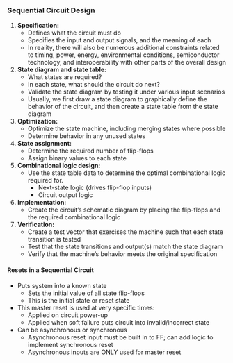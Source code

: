 ### Sequential Circuit Design
1. **Specification:** 
	- Defines what the circuit must do
	- Specifies the input and output signals, and the meaning of each
	- In reality, there will also be numerous additional constraints related to timing, power, energy, environmental conditions, semiconductor technology, and interoperability with other parts of the overall design
2. **State diagram and state table:**
	- What states are required?
	- In each state, what should the circuit do next?
	- Validate the state diagram by testing it under various input scenarios
	- Usually, we first draw a state diagram to graphically define the behavior of the circuit, and then create a state table from the state diagram
3. **Optimization:**
	- Optimize the state machine, including merging states where possible 
	- Determine behavior in any unused states
4. **State assignment:**
	- Determine the required number of flip-flops 
	- Assign binary values to each state
5. **Combinational logic design:**
	- Use the state table data to determine the optimal combinational logic required for.
		- Next-state logic (drives flip-flop inputs)
		- Circuit output logic
6. **Implementation:**
	- Create the circuit’s schematic diagram by placing the flip-flops and the required combinational logic
7. **Verification:**
	- Create a test vector that exercises the machine such that each state transition is tested
	- Test that the state transitions and output(s) match the state diagram
	- Verify that the machine’s behavior meets the original specification

#### Resets in a Sequential Circuit
- Puts system into a known state
	- Sets the initial value of all state flip-flops
	- This is the initial state or reset state
- This master reset is used at very specific times:
	- Applied on circuit power-up
	- Applied when soft failure puts circuit into invalid/incorrect state
- Can be asynchronous or synchronous
	- Asynchronous reset input must be built in to FF; can add logic to implement synchronous reset
	- Asynchronous inputs are ONLY used for master reset